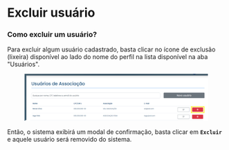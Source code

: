 # Excluir usuário

### Como excluir um usuário?

Para excluir algum usuário cadastrado, basta clicar no ícone de exclusão (lixeira) disponível ao lado do nome do perfil na lista disponível na aba "Usuários".

<figure><img src="../../../../.gitbook/assets/image (6).png" alt=""><figcaption></figcaption></figure>

Então, o sistema exibirá um modal de confirmação, basta clicar em **`Excluir`** e aquele usuário será removido do sistema.

<figure><img src="../../../../.gitbook/assets/Excluir usuário.png" alt=""><figcaption></figcaption></figure>
